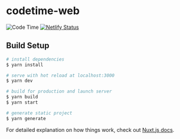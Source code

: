 # codetime-web

![Code Time](https://img.shields.io/endpoint?style=flat&url=https://codetime-api.datreks.com/badge/2?logoColor=white%26project=codetime-web%26recentMS=0%26showProject=true)
[![Netlify Status](https://api.netlify.com/api/v1/badges/73e619fa-0bb9-4a71-b0ed-ae5805281f9f/deploy-status)](https://app.netlify.com/sites/codetime/deploys)

## Build Setup

```bash
# install dependencies
$ yarn install

# serve with hot reload at localhost:3000
$ yarn dev

# build for production and launch server
$ yarn build
$ yarn start

# generate static project
$ yarn generate
```

For detailed explanation on how things work, check out [Nuxt.js docs](https://nuxtjs.org).
